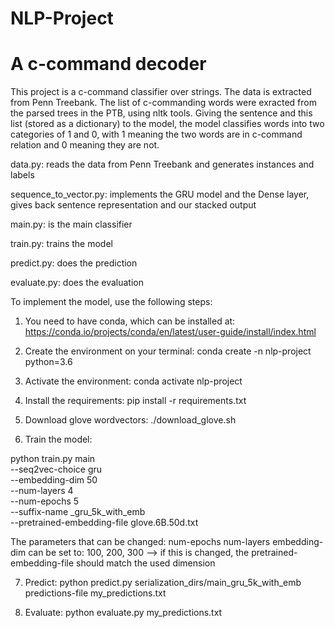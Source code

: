 # NLP-Project
# A c-command decoder

This project is a c-command classifier over strings. The data is extracted from Penn Treebank. The list of c-commanding words were exracted from the parsed trees in the PTB, using nltk tools. Giving the sentence and this list (stored as a dictionary) to the model, the model classifies words into two categories of 1 and 0, with 1 meaning the two words are in c-command relation and 0 meaning they are not. 

data.py: reads the data from Penn Treebank and generates instances and labels

sequence_to_vector.py: implements the GRU model and the Dense layer, gives back sentence representation and our stacked output

main.py: is the main classifier

train.py: trains the model

predict.py: does the prediction

evaluate.py: does the evaluation

To implement the model, use the following steps:

1. You need to have conda, which can be installed at:
https://conda.io/projects/conda/en/latest/user-guide/install/index.html

2. Create the environment on your terminal:
conda create -n nlp-project python=3.6

3. Activate the environment:
conda activate nlp-project

4. Install the requirements:
pip install -r requirements.txt

5. Download glove wordvectors:
./download_glove.sh

6. Train the model:

python train.py main \
                  --seq2vec-choice gru \
                  --embedding-dim 50 \
                  --num-layers 4 \
                  --num-epochs 5 \
                  --suffix-name _gru_5k_with_emb \
                  --pretrained-embedding-file glove.6B.50d.txt
                  
The parameters that can be changed: 
    num-epochs
    num-layers
    embedding-dim can be set to: 100, 200, 300 --> if this is changed, the pretrained-embedding-file should match the used dimension
    
7. Predict:
python predict.py serialization_dirs/main_gru_5k_with_emb predictions-file my_predictions.txt

8. Evaluate:
python evaluate.py my_predictions.txt
    
